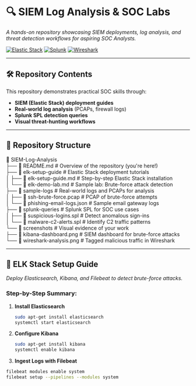 # 🔍 SIEM Log Analysis & SOC Labs  
*A hands-on repository showcasing SIEM deployments, log analysis, and threat detection workflows for aspiring SOC Analysts.*  

[![Elastic Stack](https://img.shields.io/badge/Elastic-Stack-005571?logo=elasticstack)](https://www.elastic.co/)
[![Splunk](https://img.shields.io/badge/Splunk-SPL-%23000000?logo=splunk)](https://www.splunk.com/)
[![Wireshark](https://img.shields.io/badge/Wireshark-PCAPs-1679B5?logo=wireshark)](https://www.wireshark.org/)

---

## 🛠️ Repository Contents  
This repository demonstrates practical SOC skills through:  
- **SIEM (Elastic Stack) deployment guides**  
- **Real-world log analysis** (PCAPs, firewall logs)  
- **Splunk SPL detection queries**  
- **Visual threat-hunting workflows**  

---

## 📂 Repository Structure  

📁 SIEM-Log-Analysis  
├── 📄 README.md                      # Overview of the repository (you're here!)  
├── 📁 elk-setup-guide                # Elastic Stack deployment tutorials  
│   ├── 📄 elk-setup-guide.md         # Step-by-step Elastic Stack installation  
│   └── 📄 elk-demo-lab.md            # Sample lab: Brute-force attack detection  
├── 📁 sample-logs                    # Real-world logs and PCAPs for analysis  
│   ├── 📄 ssh-brute-force.pcap       # PCAP of brute-force attempts  
│   └── 📄 phishing-email-logs.json   # Sample email gateway logs  
├── 📁 splunk-queries                 # Splunk SPL for SOC use cases  
│   ├── 📄 suspicious-logins.spl      # Detect anomalous sign-ins  
│   └── 📄 malware-c2-alerts.spl      # Identify C2 traffic patterns  
└── 📁 screenshots                    # Visual evidence of your work  
    ├── 📄 kibana-dashboard.png       # SIEM dashboard for brute-force attacks  
    └── 📄 wireshark-analysis.png     # Tagged malicious traffic in Wireshark  


---

## 🚀 **ELK Stack Setup Guide**  
*Deploy Elasticsearch, Kibana, and Filebeat to detect brute-force attacks.*  

### Step-by-Step Summary:  
1. **Install Elasticsearch**  
   ```bash  
   sudo apt-get install elasticsearch  
   systemctl start elasticsearch  
   ```
   
2. **Configure Kibana**  
   ```bash  
   sudo apt-get install kibana  
   systemctl enable kibana   
   ```
   
3. **Ingest Logs with Filebeat**  
  ```bash  
  filebeat modules enable system  
  filebeat setup --pipelines --modules system    
   ```
